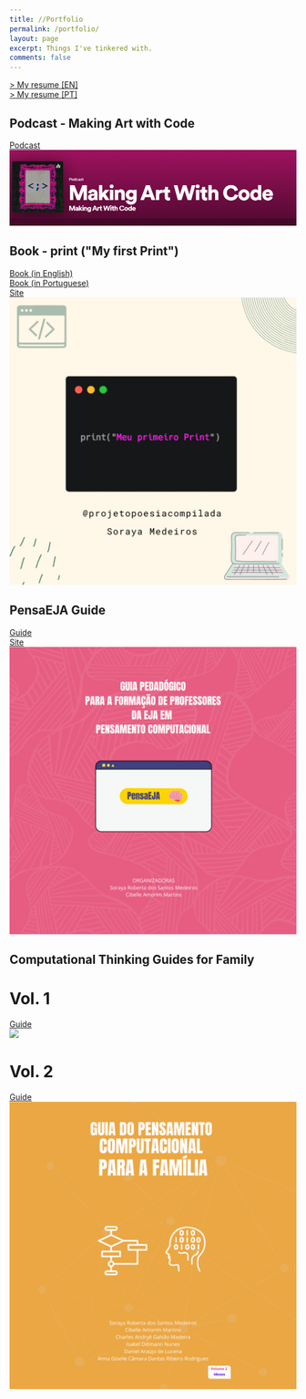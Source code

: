 ```yaml
---
title: //Portfolio
permalink: /portfolio/
layout: page
excerpt: Things I've tinkered with.
comments: false
---
```

<a class="tag" href="/portfolio_soraya_medeiros_en.pdf" target="_blank" rel="noopener"> > My resume [EN]</a><br /> <a class="tag" href="/portfolio_soraya_medeiros_pt.pdf" target="_blank" rel="noopener"> > My resume [PT] </a>
## Podcast - Making Art with Code
<!--### In this project ... -->
<p style="padding:0;margin:0">
	<a class="tag" href="https://open.spotify.com/show/7F8YTqk4iMNeNarCxQdPGc" target="_blank" rel="noopener">Podcast</a><br/>
    <img class="img" src="/assets/img/makingart.png" />
</p>

## Book - print ("My first Print")
<!--### In this project ... -->
<p style="padding:0;margin:0">
	<a class="tag" href="/my_first_print.pdf" target="_blank" rel="noopener">Book (in English)</a>  <br/>
	<a class="tag" href="/meu_primeiro_print.pdf" target="_blank" rel="noopener">Book (in Portuguese)</a>  <br/>
	<a class="tag" href="http://poesiacompilada.com/" target="_blank" rel="noopener">Site</a>  <br/>
    <img class="img" src="/assets/img/1.png" />
</p>

## PensaEJA Guide
<p style="padding:0;margin:0">
	<a class="tag" href="https://sorayaroberta.com/PensaEJA/PensaEJA.pdf" target="_blank" rel="noopener">Guide</a>  <br/>
	<a class="tag" href="https://sorayaroberta.com/PensaEJA/" target="_blank" rel="noopener">Site</a>  <br/>
    <img class="img" src="/assets/img/pensaeja.png" />
</p>

## Computational Thinking Guides for Family 
# Vol. 1
<p style="padding:0;margin:0">
	<a class="tag" href="/vol1.pdf" target="_blank" rel="noopener">Guide</a>  <br/>
    <img class="img" src="https://horizontes.sbc.org.br/wp-content/uploads/2020/06/guiapc.png" />
</p>

# Vol. 2
<p style="padding:0;margin:0">
	<a class="tag" href="https://drive.google.com/file/d/1y3JREktA8mc-mbdAcLLvgybELupYtnMq/view" target="_blank" rel="noopener">Guide</a> 
    <img class="img" src="/assets/img/vol2.png" target="blank"/>
</p>

<!-- ## Adventures of Leat
<p style="padding:0;margin:0">
	<a class="tag" href="https://github.com/janessatran/html5game">Repo</a> |
	<a class="tag" href="https://janessatran.github.io/html5game">Live</a>
</p>
Platformer game built using <a href="https://phaser.io/">Phaser</a>, a JavaScript framework for Canvas and WebGL browser based games. The objective is to unlock levels by getting keys to doors, avoid spiders, and collect coins along the way!


<center>
	<img src="https://i.imgur.com/C8fWxYY.gif" alt="animation of sprite character dying after touching spider" style="margin: 0 auto;">
</center>

<br>
<br>

## Elliot Smith Tribute
<p style="padding:0;margin:0">
	<a class="tag" href="https://github.com/janessatran/tributepage">Repo</a> |
	<a class="tag" href="https://janessatran.github.io/tributepage/">Live</a>
</p>
A tribute page for Elliot Smith that uses CSS Grid to make a responsive layout.

<center>
	<img src="https://i.imgur.com/LQmGjnk.png" alt="image of elliot smith playing guitar with words 'the potential you will be that you will never see' across the image" style="margin: 0 auto;">
</center>

<br>
<br>

## Morning Bird
<p style="padding:0;margin:0">
	<a class="tag" href="https://github.com/janessatran/MorningBird">Repo</a>
</p>

An iOS application built using SwiftUI. Users are able to enter cities and access current weather information. They also get an inspiring quote each day and a song recommendation if they enable Spotify. Additionally, users can build up a jacket recommendation system that uses data collected about whether they wore a jacket each day.

<div style="display:flex">
	<center>
		<img src="https://i.imgur.com/j3FrRPx.png" style="border:1px solid black;width:40%">
		<img src="https://i.imgur.com/7WvT709.png" style="border:1px solid black;margin-left:10px;width:40%">
	</center>
</div>

<br>
<br>

## Small Wins
<p style="padding:0;margin:0">
	<a class="tag" href="https://github.com/janessatran/small-wins">Repo</a> |
	<a class="tag" href="https://janessa-small-wins.herokuapp.com/">Live</a>
</p>

An application made with Rails and Google Sheets API showing a list of daily small wins. 🎯

<center>
	<img src="https://i.imgur.com/p7SVuZw.png" style="margin: 0 auto;">
</center>

<br>
<br>

## LaLoyd - Theme for Jekyll
<p style="padding:0;margin:0">
	<a class="tag" href="https://github.com/janessatran/laloyd">Repo</a>
</p>

🐈 LaLoyd: A Jekyll theme focused on accessibility. 🐈‍⬛


<center>
	<img src="https://camo.githubusercontent.com/65efd2a46297bd449261e5e2aa1a5f9f2e24ec3582ce97e44d921973fd297143/687474703a2f2f672e7265636f726469742e636f2f414f303173665a6e50302e676966" style="margin: 0 auto;">
</center>

<br>
<br>

## Gratitude List
<p style="padding:0;margin:0">
	<a class="tag" href="https://github.com/janessatran/gratitude-list">Repo</a> |
	<a class="tag" href="https://janessatran.github.io/gratitude-list/">Live</a>
</p>

A gratitude list created with ReactJS.

<center>
	<img src="https://i.imgur.com/XXAhDe5.png" style="margin: 0 auto;">
</center>

<br>
<br>

## Pomodoro Timer
<p style="padding:0;margin:0">
	<a class="tag" href="https://github.com/janessatran/pomdoro-timer">Repo</a> |
	<a class="tag" href="https://janessatran.github.io/pomdoro-timer/">Live</a>
</p>

A pomodoro timer created with HTML, CSS, and JavaScript. The Pomodoro Technique is a time management method that uses a timer to break down work into intervals, traditionally 25 minutes in length, separated by short breaks. Each interval is known as a pomodoro, from the Italian word for 'tomato', after the tomato-shaped kitchen timer that Cirillo used as a university student.

<center>
	<img src="https://i.imgur.com/TjoBaGk.png" style="margin: 0 auto;">
</center>

<br>
<br>

## Etch-a-Sketch
<p style="padding:0;margin:0">
	<a class="tag" href="https://github.com/janessatran/etch-a-sketch">Repo</a> |
	<a class="tag" href="https://janessatran.github.io/pomdoro-timer/">Live</a>
</p>

An etch-a-sketch application! Throwing it back 😎

<center>
	<img src="https://i.imgur.com/VaAE2DA.png" style="margin: 0 auto;">
</center>

<br>
<br>

## Calculator
<p style="padding:0;margin:0">
	<a class="tag" href="https://github.com/janessatran/calculator">Repo</a> |
	<a class="tag" href="https://janessatran.github.io/calculator/">Live</a>
</p>

A calculator application that does basic mathematical operations. 

<center>
	<img src="https://i.imgur.com/CXHaJ2M.png" style="margin: 0 auto;">
</center>

<br>
<br>

## Restaurant Page
<p style="padding:0;margin:0">
	<a class="tag" href="https://github.com/janessatran/restaurant-page">Repo</a> |
	<a class="tag" href="https://janessatran.github.io/restaurant-page/">Live</a>
</p>

A dynamically rendered restaurant homepage using JavaScript. It is for my future oatmeal restaurant (yes, I love oatmeal! ❤️)

<center>
	<img src="https://i.imgur.com/nVFImRf.png" style="margin: 0 auto;">
</center>

<br>
<br>

## Summer Reading List
<p style="padding:0;margin:0">
	<a class="tag" href="https://github.com/janessatran/summer-reading-list">Repo</a> |
	<a class="tag" href="https://janessatran.github.io/summer-reading-list">Live</a>
</p>

A JavaScript application that allows you to build/update a table of books for your summer reading list and mark them as read or unread. 📚

<center>
	<img src="https://i.imgur.com/5MTByDR.png" style="margin: 0 auto;">
</center>

<br>
<br>

## Weather Data
<p style="padding:0;margin:0">
	<a class="tag" href="https://github.com/janessatran/weather-data">Repo</a> |
	<a class="tag" href="https://janessatran.github.io/weather-data/">Live</a>
</p>

Dabbling with d3.js to create a stacked bar chart of snowfall in Madison (in inches) across the years.

<center>
	<img src="https://i.imgur.com/Z4yRxhX.png" style="margin: 0 auto;">
</center>

<br>
<br>

## Hangman Command Line Game
<p style="padding:0;margin:0">
	<a class="tag" href="https://github.com/janessatran/hangman">Repo</a>
</p>

Commandline Hangman game implemented in Ruby! 

<br>
<br>

## Sufjan LSTM
<p style="padding:0;margin:0">
	<a class="tag" href="https://github.com/janessatran/sufjan_lstm">Repo</a> |
	<a class="tag" href="https://www.janessatran.com/sufjan-lstm/">Blog</a>
</p>

Sufjan Stevens' Lyric Generator using LSTM Model   -->
